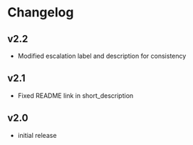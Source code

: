 # Changelog

## v2.2

- Modified escalation label and description for consistency

## v2.1

- Fixed README link in short_description

## v2.0

- initial release
